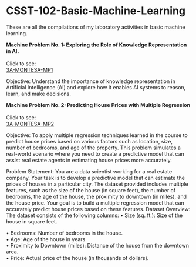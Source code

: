 # CSST-102-Basic-Machine-Learning

These are all the compilations of my laboratory activities in basic machine learning.

**Machine Problem No. 1: Exploring the Role of Knowledge Representation in AI.**
<br/>
<br/>
Click to see: <br/>
[3A-MONTESA-MP1](https://github.com/rozumary/CSST102-3A/tree/main/3A-MONTESA-MP1)

Objective: 
Understand the importance of knowledge representation in Artificial Intelligence (AI) and explore how it 
enables AI systems to reason, learn, and make decisions.

**Machine Problem No. 2: Predicting House Prices with Multiple Regression**
<br/>
<br/>
Click to see: <br/>
[3A-MONTESA-MP2](https://github.com/rozumary/CSST102-3A/tree/main/3A-MONTESA-MP2)


Objective: To apply multiple regression techniques learned in the course to predict house prices based on 
various factors such as location, size, number of bedrooms, and age of the property. This problem 
simulates a real-world scenario where you need to create a predictive model that can assist real estate 
agents in estimating house prices more accurately. 

Problem Statement: You are a data scientist working for a real estate company. Your task is to develop a 
predictive model that can estimate the prices of houses in a particular city. The dataset provided includes 
multiple features, such as the size of the house (in square feet), the number of bedrooms, the age of the 
house, the proximity to downtown (in miles), and the house price. Your goal is to build a multiple 
regression model that can accurately predict house prices based on these features. 
Dataset Overview: The dataset consists of the following columns: 
• Size (sq. ft.): Size of the house in square feet. 

• Bedrooms: Number of bedrooms in the house. <br/>
• Age: Age of the house in years. <br/>
• Proximity to Downtown (miles): Distance of the house from the downtown area. <br/>
• Price: Actual price of the house (in thousands of dollars). <br/>


